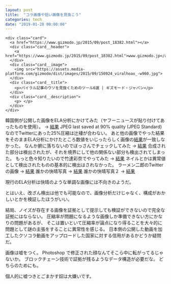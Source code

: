 ```yaml
---
layout: post
title:  "コラ画像や拾い画像を見抜こう"
categories: tech
date: "2019-01-28 00:00:00"
---
```


    <div class="card">
      <a href="https://www.gizmodo.jp/2015/09/post_18382.html"></a>
      <div class="card__header">
        <a href="https://www.gizmodo.jp/2015/09/post_18382.html">www.gizmodo.jp</a>
      </div>
      <div class="card__image">
        <img src="https://assets.media-platform.com/gizmodo/dist/images/2015/09/150924_viralhoax_-w960.jpg">
      </div>
      <div class="card__title">
        <p>バイラル記事のウソを見抜くためのツール6選 | ギズモード・ジャパン</p>
      </div>
      <div class="card__description">
        <p> </p>
      </div>
    </div>

韓国側が公開した画像をELA分析にかけてみた（ヤフーニュースが貼り付けてあったものを使用）。 → [結果](http://fotoforensics.com/analysis.php?id=ded18be465e149a6b988e8b544b2bc9322f9335f.80564&show=ela)
JPEG last saved at 90% quality (JPEG Standard) なのでTwitterにあった25%圧縮は辻褄が合わない。
あと他の画像でやった結果をそのままELA分析にかけたところ数値をいじったらしく画像の[結果](http://fotoforensics.com/analysis.php?id=277d68121a90bd1fe7ad6b8c0e26ae137c2275c9.112912&show=ela)が一致しなかった。
なんか腑に落ちないのでぼっさんでチェックしてみた → [結果](http://fotoforensics.com/analysis.php?id=37bc7c880e3c330e4d54a8d8c70a2fb4fab322eb.10365&show=ela)
合成された部分は検出されたが、それを境界にして他の関係ない部分も検出されてしまった。
もっと色々知りたいので竹達彩奈でやってみた → [結果](http://fotoforensics.com/analysis.php?id=3b383de0efdfa12af2e0135859dc6e9407052d29.352084&show=ela)
ネイルとかは異常値として検出されたものの基本的に検出はされなかった。
ラーメン二郎のTwitter の画像 → [結果](http://fotoforensics.com/analysis.php?id=56b62644ec5db24274a6c61c3dcd6618b169784f.379638&show=ela)
誰かの快晴写真 → [結果](http://fotoforensics.com/analysis.php?id=e123d80724a3dd39656a291027d847d04055fcbb.282758&show=ela)
誰かの快晴写真２ → [結果](http://fotoforensics.com/analysis.php?id=4925853b77b97cfaebd01e8ad3b4f025d1bd189e.171114&show=ela)

現行のELA分析は快晴のような単調な画像には不向きのようだ。

とはいえ、改ざん検出は他でも可能なので、画像分析だけじゃなく、構成がおかしいとかを検証したほうがいい。

結局、ノイズが存在する画像を証拠として提示しても検証ができないので完全な証拠にはならない。
圧縮率が問題になるような画像しか準備できない方にかなりの問題があるが、
そこは置いといて圧縮率が論点になり得ることを大々的に問題として謎の主張をすることに異常性を感じる。
日本側の公開した動画を加工したクソコラ動画をアップロードした国家に対する信用があるかどうか疑問だ。

画像は嘘をつく。
Photoshop で修正された顔なんてそこら中に転がってるじゃないか。
ブロックチェーン技術で証拠が残るようなデータ構造が必要だな。
どちらのためにも。

個人的に嘘つきとごまかす奴は大嫌いです。
